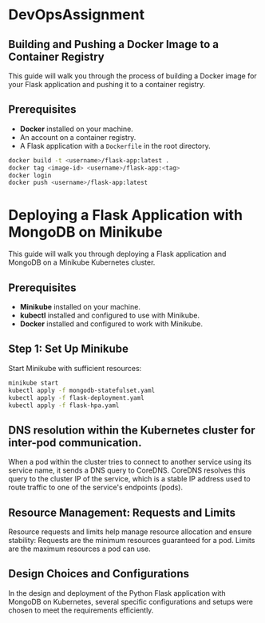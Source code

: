 # DevOpsAssignment

## Building and Pushing a Docker Image to a Container Registry

This guide will walk you through the process of building a Docker image for your Flask application and pushing it to a container registry.

## Prerequisites

- **Docker** installed on your machine.
- An account on a container registry.
- A Flask application with a `Dockerfile` in the root directory.

```bash
docker build -t <username>/flask-app:latest .
docker tag <image-id> <username>/flask-app:<tag>
docker login
docker push <username>/flask-app:latest
```

# Deploying a Flask Application with MongoDB on Minikube

This guide will walk you through deploying a Flask application and MongoDB on a Minikube Kubernetes cluster.

## Prerequisites

- **Minikube** installed on your machine.
- **kubectl** installed and configured to use with Minikube.
- **Docker** installed and configured to work with Minikube.

## Step 1: Set Up Minikube

Start Minikube with sufficient resources:

```bash
minikube start
kubectl apply -f mongodb-statefulset.yaml
kubectl apply -f flask-deployment.yaml
kubectl apply -f flask-hpa.yaml
```
## DNS resolution within the Kubernetes cluster for inter-pod communication.

When a pod within the cluster tries to connect to another service using its service name, it sends a DNS query to CoreDNS.
CoreDNS resolves this query to the cluster IP of the service, which is a stable IP address used to route traffic to one of the service's endpoints (pods).

## Resource Management: Requests and Limits
Resource requests and limits help manage resource allocation and ensure stability:
Requests are the minimum resources guaranteed for a pod.
Limits are the maximum resources a pod can use.

## Design Choices and Configurations
In the design and deployment of the Python Flask application with MongoDB on Kubernetes, several specific configurations and setups were chosen to meet the requirements efficiently. 
